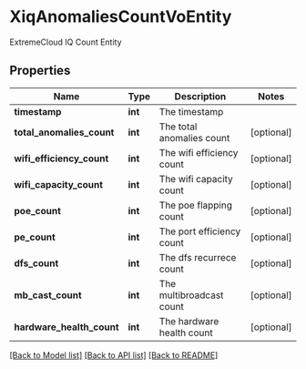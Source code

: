 # XiqAnomaliesCountVoEntity

ExtremeCloud IQ Count Entity
## Properties
Name | Type | Description | Notes
------------ | ------------- | ------------- | -------------
**timestamp** | **int** | The timestamp | 
**total_anomalies_count** | **int** | The total anomalies count | [optional] 
**wifi_efficiency_count** | **int** | The wifi efficiency count | [optional] 
**wifi_capacity_count** | **int** | The wifi capacity count | [optional] 
**poe_count** | **int** | The poe flapping count | [optional] 
**pe_count** | **int** | The port efficiency count | [optional] 
**dfs_count** | **int** | The dfs recurrece count | [optional] 
**mb_cast_count** | **int** | The multibroadcast count | [optional] 
**hardware_health_count** | **int** | The hardware health count | [optional] 

[[Back to Model list]](../README.md#documentation-for-models) [[Back to API list]](../README.md#documentation-for-api-endpoints) [[Back to README]](../README.md)


